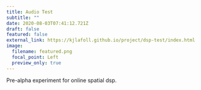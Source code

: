 ```yaml
---
title: Audio Test
subtitle: ""
date: 2020-08-03T07:41:12.721Z
draft: false
featured: false
external_link: https://kjlafoll.github.io/project/dsp-test/index.html
image:
  filename: featured.png
  focal_point: Left
  preview_only: true
---
```

Pre-alpha experiment for online spatial dsp.